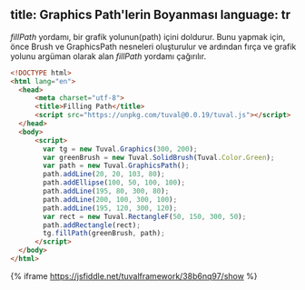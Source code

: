 title: Graphics Path'lerin Boyanması
language: tr
---
*fillPath* yordamı, bir grafik yolunun(path) içini doldurur. Bunu yapmak için, önce Brush ve GraphicsPath nesneleri oluşturulur ve ardından fırça ve grafik yolunu argüman olarak alan *fillPath* yordamı çağırılır.
```html
<!DOCTYPE html>
<html lang="en">
  <head>
      <meta charset="utf-8">
      <title>Filling Path</title>
      <script src="https://unpkg.com/tuval@0.0.19/tuval.js"></script>
  </head>
  <body>
      <script>
        var tg = new Tuval.Graphics(300, 200);
        var greenBrush = new Tuval.SolidBrush(Tuval.Color.Green);
        var path = new Tuval.GraphicsPath();
        path.addLine(20, 20, 103, 80);
        path.addEllipse(100, 50, 100, 100);
        path.addLine(195, 80, 300, 80);
        path.addLine(200, 100, 300, 100);
        path.addLine(195, 120, 300, 120);
        var rect = new Tuval.RectangleF(50, 150, 300, 50);
        path.addRectangle(rect);
        tg.fillPath(greenBrush, path);
      </script>
  </body>
</html>
```
{% iframe https://jsfiddle.net/tuvalframework/38b6nq97/show %}